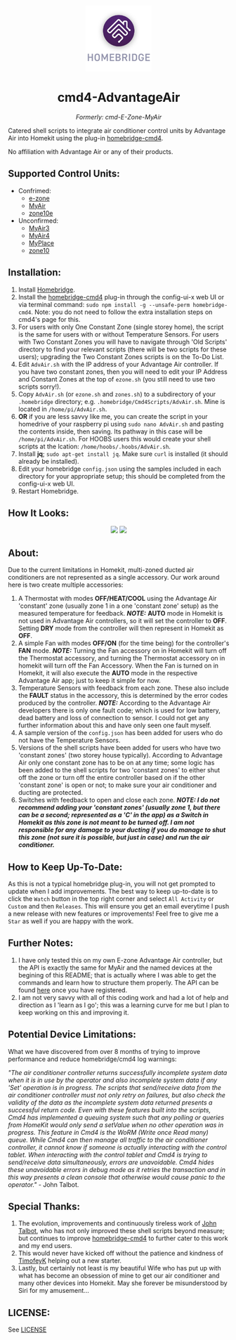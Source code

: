 <p align="center">

<img src="https://github.com/homebridge/branding/raw/master/logos/homebridge-wordmark-logo-vertical.png" width="150">

</p>

<span align="center">

# cmd4-AdvantageAir

</span>

<span align="center">
 
<I>Formerly: cmd-E-Zone-MyAir</I>
 
</span>

Catered shell scripts to integrate air conditioner control units by Advantage Air into Homekit using the plug-in [homebridge-cmd4](https://github.com/ztalbot2000/homebridge-cmd4). 

No affiliation with Advantage Air or any of their products.

## Supported Control Units:
* Confrimed:
  * [e-zone](https://apps.apple.com/au/app/e-zone/id925994857)
  * [MyAir](https://apps.apple.com/au/app/myair/id481563583)
  * [zone10e](https://apps.apple.com/au/app/zone10e/id1076850364)
* Unconfirmed:
  * [MyAir3](https://apps.apple.com/au/app/myair3/id645762642)
  * [MyAir4](https://apps.apple.com/au/app/myair4/id925994861)
  * [MyPlace](https://apps.apple.com/au/app/myplace/id996398299)
  * [zone10](https://apps.apple.com/au/app/zone10/id510581478)

## Installation:
1. Install [Homebridge](https://github.com/homebridge/homebridge#installation).
2. Install the [homebridge-cmd4](https://github.com/ztalbot2000/homebridge-cmd4) plug-in through the config-ui-x web UI or via terminal command: `sudo npm install -g --unsafe-perm homebridge-cmd4`. Note: you do not need to follow the extra installation steps on cmd4's page for this.
3. For users with only One Constant Zone (single storey home), the script is the same for users with or without Temperature Sensors. For users with Two Constant Zones you will have to navigate through 'Old Scripts' directory to find your relevant scripts (there will be two scripts for these users); upgrading the Two Constant Zones scripts is on the To-Do List.
4. Edit `AdvAir.sh` with the IP address of your Advantage Air controller. If you have two constant zones, then you will need to edit your IP Address and Constant Zones at the top of `ezone.sh` (you still need to use two scripts sorry!).
5. Copy `AdvAir.sh` (or `ezone.sh` and `zones.sh`) to a subdirectory of your `.homebridge` directory; e.g. `.homebridge/Cmd4Scripts/AdvAir.sh`. Mine is located in `/home/pi/AdvAir.sh`. 
6. <B>OR</B> if you are less savvy like me, you can create the script in your homedrive of your raspberry pi using `sudo nano AdvAir.sh` and pasting the contents inside, then saving. Its pathway in this case will be `/home/pi/AdvAir.sh`. For HOOBS users this would create your shell scripts at the lcation: `/home/hoobs/.hoobs/AdvAir.sh`.
7. Install <B>jq</B>; `sudo apt-get install jq`. Make sure `curl` is installed (it should already be installed).
8. Edit your homebridge `config.json` using the samples included in each directory for your appropriate setup; this should be completed from the config-ui-x web UI.
9. Restart Homebridge.

## How It Looks:
<p align="center">

<img src="https://github.com/mitch7391/cmd4-E-Zone-MyAir/blob/master/Screenshots/Room.png">
<img src="https://github.com/mitch7391/cmd4-E-Zone-MyAir/blob/master/Screenshots/Aircon.png">

</p>

## About:
Due to the current limitations in Homekit, multi-zoned ducted air conditioners are not represented as a single accessory. Our work around here is two create multiple accessories:
1. A Thermostat with modes <B>OFF/HEAT/COOL</B> using the Advantage Air 'constant' zone (usually zone 1 in a one 'constant zone' setup) as the measured temperature for feedback. <B><I>NOTE:</B></I> <B>AUTO</B> mode in Homekit is not used in Advantage Air controllers, so it will set the controller to <B>OFF</B>. Setting <B>DRY</B> mode from the controller will then represent in Homekit as <B>OFF</B>. 
2. A simple Fan with modes <B>OFF/ON</B> (for the time being) for the controller's <B>FAN</B> mode. <B><I>NOTE:</B></I> Turning the Fan accessory on in Homekit will turn off the Thermostat accessory, and turning the Thermostat accessory on in homekit will turn off the Fan Accessory. When the Fan is turned on in Homekit, it will also execute the <B>AUTO</B> mode in the respective Advantage Air app; just to keep it simple for now.
3. Temperature Sensors with feedback from each zone. These also include the <B>FAULT</B> status in the accessory, this is determined by the error codes produced by the controller. <B><I>NOTE:</B></I> According to the Advantage Air developers there is only one fault code; which is used for low battery, dead battery and loss of connection to sensor. I could not get any further information about this and have only seen one fault myself.
4. A sample version of the `config.json` has been added for users who do not have the Temperature Sensors.
5. Versions of the shell scripts have been added for users who have two 'constant zones' (two storey house typically). According to Advantage Air only one constant zone has to be on at any time; some logic has been added to the shell scripts for two 'constant zones' to either shut off the zone or turn off the entire controller based on if the other 'constant zone' is open or not; to make sure your air conditioner and ducting are protected.
6. Switches with feedback to open and close each zone. <B><I>NOTE: I do not recommend adding your 'constant zones' (usually zone 1, but there can be a second; represented as a 'C' in the app) as a Switch in Homekit as this zone is not meant to be turned off. I am not responsible for any damage to your ducting if you do manage to shut this zone (not sure it is possible, but just in case) and run the air conditioner.</B></I>

## How to Keep Up-To-Date:
As this is not a typical homebridge plug-in, you will not get prompted to update when I add improvements. The best way to keep up-to-date is to click the `Watch` button in the top right corner and select `All Activity` or `Custom` and then `Releases`. This will ensure you get an email everytime I push a new release with new features or improvements! Feel free to give me a `Star` as well if you are happy with the work.

## Further Notes:
1. I have only tested this on my own E-zone Advantage Air controller, but the API is exactly the same for MyAir and the named devices at the begining of this README; that is actually where I was able to get the commands and learn how to structure them properly. The API can be found [here](http://advantageair.proboards.com/) once you have registered.
2. I am not very savvy with all of this coding work and had a lot of help and direction as I 'learn as I go'; this was a learning curve for me but I plan to keep working on this and improving it.

## Potential Device Limitations:
What we have discovered from over 8 months of trying to improve performance and reduce homebridge/cmd4 log warnings: 

<I>"The air conditioner controller returns successfully incomplete system data when it is in use by the operator and also incomplete system data if any 'Set' operation is in progress. The scripts that send/receive data from the air conditioner controller must not only retry on failures, but also check the validity of the data as the incomplete system data returned presents a successful return code. Even with these features built into the scripts, Cmd4 has implemented a queuing system such that any polling or queries from HomeKit would only send a setValue when no other operation was in progress. This feature in Cmd4 is the WoRM (Write once Read many) queue. While Cmd4 can then manage all traffic to the air conditioner controller, it cannot know if someone is actually interacting with the control tablet. When interacting with the control tablet and Cmd4 is trying to send/receive data simultaneously, errors are unavoidable.  Cmd4 hides these unavoidable errors in debug mode as it retries the transaction and in this way presents a clean console that otherwise would cause panic to the operator."</I> - John Talbot.

## Special Thanks:
1. The evolution, improvements and continuously tireless work of [John Talbot](https://github.com/ztalbot2000), who has not only improved these shell scripts beyond measure; but continues to improve [homebridge-cmd4](https://github.com/ztalbot2000/homebridge-cmd4) to further cater to this work and my end users. 
2. This would never have kicked off without the patience and kindness of [TimofeyK](https://github.com/TimofeyK) helping out a new starter.
4. Lastly, but certainly not least is my beautiful Wife who has put up with what has become an obsession of mine to get our air conditioner and many other devices into Homekit. May she forever be misunderstood by Siri for my amusement...

## LICENSE:
See [LICENSE](https://github.com/mitch7391/cmd4-E-Zone-MyAir/blob/master/LICENSE)
